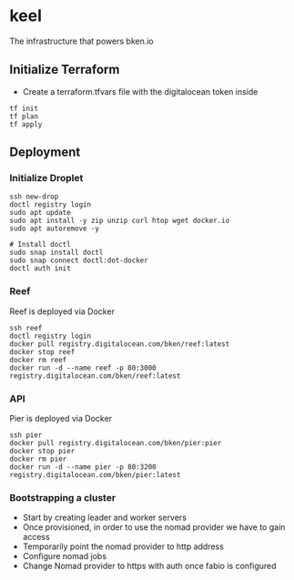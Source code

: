 # keel

The infrastructure that powers bken.io

## Initialize Terraform

- Create a terraform.tfvars file with the digitalocean token inside

```
tf init
tf plan
tf apply
```

## Deployment

### Initialize Droplet

```
ssh new-drop
doctl registry login
sudo apt update
sudo apt install -y zip unzip curl htop wget docker.io
sudo apt autoremove -y

# Install doctl
sudo snap install doctl
sudo snap connect doctl:dot-docker
doctl auth init
```

### Reef

Reef is deployed via Docker

```
ssh reef
doctl registry login
docker pull registry.digitalocean.com/bken/reef:latest
docker stop reef
docker rm reef
docker run -d --name reef -p 80:3000 registry.digitalocean.com/bken/reef:latest
```

### API

Pier is deployed via Docker

```
ssh pier
docker pull registry.digitalocean.com/bken/pier:pier
docker stop pier
docker rm pier
docker run -d --name pier -p 80:3200 registry.digitalocean.com/bken/pier:latest
```

### Bootstrapping a cluster

- Start by creating leader and worker servers
- Once provisioned, in order to use the nomad provider we have to gain access
- Temporarily point the nomad provider to http address
- Configure nomad jobs
- Change Nomad provider to https with auth once fabio is configured
